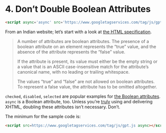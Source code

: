 # 4. Don’t Double Boolean Attributes

```html
<script async='async' src='https://www.googletagservices.com/tag/js/gpt.js'></script>
```

From an Indian website; let’s start with a look at [the HTML specification](https://html.spec.whatwg.org/multipage/common-microsyntaxes.html#boolean-attributes).

> A number of attributes are boolean attributes. The presence of a boolean attribute on an element represents the “true” value, and the absence of the attribute represents the “false” value.
>
> If the attribute is present, its value must either be the empty string or a value that is an ASCII case-insensitive match for the attribute’s canonical name, with no leading or trailing whitespace.
>
> The values “true” and “false” are not allowed on boolean attributes. To represent a false value, the attribute has to be omitted altogether.

`checked`, `disabled`, `selected` are popular examples for [the Boolean attributes](https://meiert.com/en/blog/boolean-attributes-of-html/). `async` is a Boolean attribute, too. Unless you’re [truly](https://html.spec.whatwg.org/multipage/xhtml.html) using and delivering XHTML, doubling these attributes isn’t necessary. Don’t.

The minimum for the sample code is:

```html
<script src=https://www.googletagservices.com/tag/js/gpt.js async></script>
```
